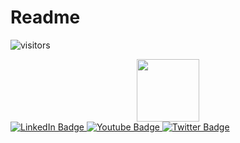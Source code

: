 # Readme
![visitors](https://visitor-badge.glitch.me/badge?page_id=Gemiinixd)











<div id="header" align="center">
  <img src="https://www.pixel4k.com/wp-content/uploads/2020/10/anime-scenery-field-4k_1602436640.jpgf" width="100"/>
</div>




<div id="badges">
  <a href="your-linkedin-URL">
    <img src="https://img.shields.io/badge/Soundcloud-Orange?style=for-the-badge&logo=linkedin&logoColor=white" alt="LinkedIn Badge"/>
  </a>
  <a href="your-youtube-URL">
    <img src="https://img.shields.io/badge/YouTube-red?style=for-the-badge&logo=youtube&logoColor=white" alt="Youtube Badge"/>
  </a>
  <a href="your-twitter-URL">
    <img src="https://img.shields.io/badge/Twitter-blue?style=for-the-badge&logo=twitter&logoColor=white" alt="Twitter Badge"/>
  </a>
</div>
